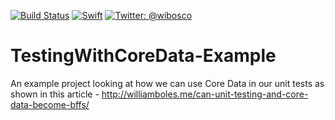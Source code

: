 [![Build Status](https://travis-ci.org/wibosco/TestingWithCoreData-Example.svg)](https://travis-ci.org/wibosco/TestingWithCoreData-Example)
<a href="https://swift.org"><img src="https://img.shields.io/badge/Swift-4.0-orange.svg?style=flat" alt="Swift" /></a>
<a href="https://twitter.com/wibosco"><img src="https://img.shields.io/badge/twitter-@wibosco-blue.svg?style=flat" alt="Twitter: @wibosco" /></a>
 
# TestingWithCoreData-Example
An example project looking at how we can use Core Data in our unit tests as shown in this article - http://williamboles.me/can-unit-testing-and-core-data-become-bffs/

